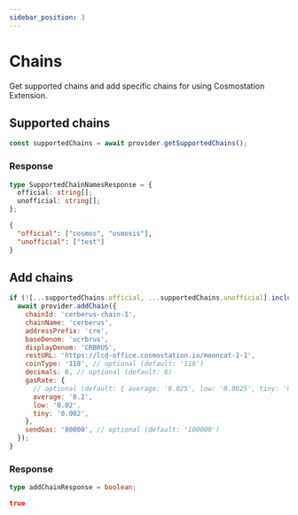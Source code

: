 ```yaml
---
sidebar_position: 3
---
```


# Chains

Get supported chains and add specific chains for using Cosmostation Extension.

## Supported chains

```typescript
const supportedChains = await provider.getSupportedChains();
```

### Response

```typescript title="Model"
type SupportedChainNamesResponse = {
  official: string[];
  unofficial: string[];
};
```
```json title="Example"
{
  "official": ["cosmos", "osmosis"],
  "unofficial": ["test"]
}
```

## Add chains

```js
if (![...supportedChains.official, ...supportedChains.unofficial].includes('cerberus')) {
  await provider.addChain({
    chainId: 'cerberus-chain-1',
    chainName: 'cerberus',
    addressPrefix: 'cre',
    baseDenom: 'ucrbrus',
    displayDenom: 'CRBRUS',
    restURL: 'https://lcd-office.cosmostation.io/mooncat-1-1',
    coinType: '118', // optional (default: '118')
    decimals: 6, // optional (default: 6)
    gasRate: {
      // optional (default: { average: '0.025', low: '0.0025', tiny: '0.00025' })
      average: '0.2',
      low: '0.02',
      tiny: '0.002',
    },
    sendGas: '80000', // optional (default: '100000')
  });
}
```
### Response

```typescript title="Model"
type addChainResponse = boolean;
```
```json title="Example"
true
```